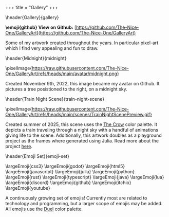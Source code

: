 +++
title = "Gallery"
+++

\header{Gallery}{gallery}

**\emoji{github} View on Github:** [https://github.com/The-Nice-One/GalleryArt](https://github.com/The-Nice-One/GalleryArt)

Some of my artwork created throughout the years. In particular pixel-art which I find very appealing and fun to draw.

\header{Midnight}{midnight}

\pixelImage{https://raw.githubusercontent.com/The-Nice-One/GalleryArt/refs/heads/main/avatar/midnight.png}

Created November 9th, 2022, this image became my avatar on Github. It pictures a tree posistioned to the right, on a midnight sky.

\header{Train Night Scene}{train-night-scene}

\pixelImage{https://raw.githubusercontent.com/The-Nice-One/GalleryArt/refs/heads/main/scenes/TrainNightScenePreview.gif}

Created summer of 2025, this scene uses the [The Crow](https://lospec.com/palette-list/the-crow) color palette. It depicts a train traveling through a night sky with a handful of animations giving life to the scene. Additionally, this artwork doubles as a playground project as the frames where generated using Julia. Read more about the project [here](/playground/train-night-scene/index.html).

\header{Emoji Set}{emoji-set}

\largeEmoji{css3} \largeEmoji{godot} \largeEmoji{html5} \largeEmoji{javascript} \largeEmoji{julia} \largeEmoji{python} \largeEmoji{rust} \largeEmoji{typescript} \largeEmoji{java} \largeEmoji{lua}\
\largeEmoji{discord} \largeEmoji{github} \largeEmoji{itchio} \largeEmoji{youtube}

A continuously growing set of emojis! Currently most are related to technology and programming, but a larger scope of emojis may be added. All emojis use the [Duel](https://lospec.com/palette-list/duel) color palette.
